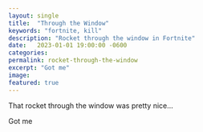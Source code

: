 ```yaml
---
layout: single
title:  "Through the Window"
keywords: "fortnite, kill"
description: "Rocket through the window in Fortnite"
date:   2023-01-01 19:00:00 -0600
categories: 
permalink: rocket-through-the-window
excerpt: "Got me"
image: 
featured: true
---
```


That rocket through the window was pretty nice...


Got me 